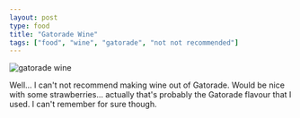 ```yaml
---
layout: post
type: food
title: "Gatorade Wine"
tags: ["food", "wine", "gatorade", "not not recommended"]
---
```

![gatorade wine](https://i.postimg.cc/yd29fc67/PXL-20210522-003055971.jpg)

Well... I can't not recommend making wine out of Gatorade.  Would be nice with some strawberries... actually that's probably the Gatorade flavour that I used.
I can't remember for sure though.
